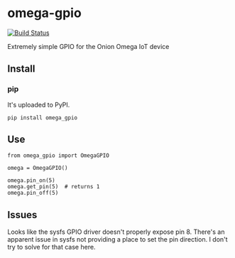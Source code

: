 # omega-gpio

[![Build Status](https://travis-ci.org/angstwad/omega-gpio.svg?branch=master)](https://travis-ci.org/angstwad/omega-gpio)

Extremely simple GPIO for the Onion Omega IoT device

## Install

### pip

It's uploaded to PyPI.

```
pip install omega_gpio
```

## Use
```
from omega_gpio import OmegaGPIO

omega = OmegaGPIO()

omega.pin_on(5)
omega.get_pin(5)  # returns 1
omega.pin_off(5)
```

## Issues

Looks like the sysfs GPIO driver doesn't properly expose pin 8.  There's an apparent issue in sysfs not providing a place to set the pin direction.  I don't try to solve for that case here.
